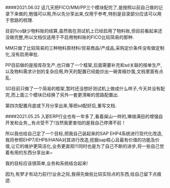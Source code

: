 ####2021.06.02
这几天把FICO/MM/PP三个模块配完了,是按照以前自己做的记录下来做的,勉强可以用,所以先分享出来,仅用于参考,特别是目录部分应该可以用于思路的梳理.

目前fico缺少物料账的结算,虽然我在测试机上已经启用了物料账,但目前看起来还没做完整,所以文档仅适用于不启用物料账的FICO比较简易的那种.

MM只做了比较简易的三种物料原材料/贸易商品/产成品,采购定价条件没有做定制化,没有启用审批.

PP目前做的是按库存生产,也只做了一个框架,后面需要补充和sd关联的按单生产,以及物料需求计划的复杂应用,昨天的配置已经能炒出一碗青椒炒蛋,文档里面有点乱.

SD目前只做了一个简易的框架,暂时还没想好测试机上做成什么样子,今天并没有配完,而上面三个模块已经换了另外一套更清晰的思路配置出.

第四次配置月底或下月分享出来,等把sd配好后,重写文档.

####2021.05.25
入职ERP行业也有一年多了,看着屎山一样的,琳琅满目的增强自开发和业务,,,有点受不了!当然我更害怕的是我自己停滞不前！



所以我也给自己定了一个目标,把我自己装起来的SAP EHP4系统进行现代化改造,我将参照EHP7/EHP8/HANA对其进行改造,挖掘sap核心且最有价值的功能及价值,让它的维护更简洁化,业务更直观!!!同时也是为了自己不断的进步,将一些自己觉着有用的东西分享出来~


我的目标应该很简单,业务和系统结合起来!

因为,有梦才有动力前行!业余之际,我得先做些比较实际点的东西,给自己留下点痕迹.



